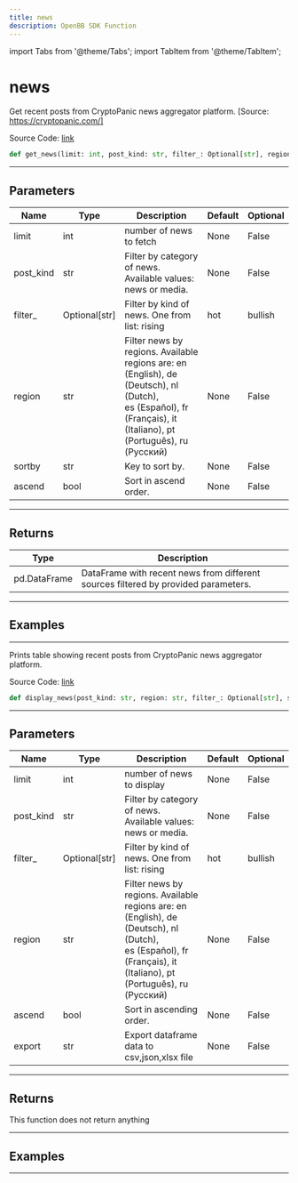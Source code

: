 ```yaml
---
title: news
description: OpenBB SDK Function
---
```


import Tabs from '@theme/Tabs';
import TabItem from '@theme/TabItem';

# news

<Tabs>
<TabItem value="model" label="Model" default>

Get recent posts from CryptoPanic news aggregator platform. [Source: https://cryptopanic.com/]

Source Code: [link](https://github.com/OpenBB-finance/OpenBBTerminal/tree/main/openbb_terminal/cryptocurrency/overview/cryptopanic_model.py#L158)

```python
def get_news(limit: int, post_kind: str, filter_: Optional[str], region: str, source: Optional[str], symbol: Optional[str], sortby: str, ascend: bool) -> DataFrame
```
---

## Parameters

| Name | Type | Description | Default | Optional |
| ---- | ---- | ----------- | ------- | -------- |
| limit | int | number of news to fetch | None | False |
| post_kind | str | Filter by category of news. Available values: news or media. | None | False |
| filter_ | Optional[str] | Filter by kind of news. One from list: rising|hot|bullish|bearish|important|saved|lol | None | False |
| region | str | Filter news by regions. Available regions are: en (English), de (Deutsch), nl (Dutch),<br/>es (Español), fr (Français), it (Italiano), pt (Português), ru (Русский) | None | False |
| sortby | str | Key to sort by. | None | False |
| ascend | bool | Sort in ascend order. | None | False |

---

## Returns

| Type | Description |
| ---- | ----------- |
| pd.DataFrame | DataFrame with recent news from different sources filtered by provided parameters. |

---

## Examples

---



</TabItem>
<TabItem value="view" label="View">

Prints table showing recent posts from CryptoPanic news aggregator platform.

Source Code: [link](https://github.com/OpenBB-finance/OpenBBTerminal/tree/main/openbb_terminal/cryptocurrency/due_diligence/cryptopanic_view.py#L18)

```python
def display_news(post_kind: str, region: str, filter_: Optional[str], source: Optional[str], symbol: Optional[str], limit: int, ascend: bool, export: str) -> None
```
---

## Parameters

| Name | Type | Description | Default | Optional |
| ---- | ---- | ----------- | ------- | -------- |
| limit | int | number of news to display | None | False |
| post_kind | str | Filter by category of news. Available values: news or media. | None | False |
| filter_ | Optional[str] | Filter by kind of news. One from list: rising|hot|bullish|bearish|important|saved|lol | None | False |
| region | str | Filter news by regions. Available regions are: en (English), de (Deutsch), nl (Dutch),<br/>es (Español), fr (Français), it (Italiano), pt (Português), ru (Русский) | None | False |
| ascend | bool | Sort in ascending order. | None | False |
| export | str | Export dataframe data to csv,json,xlsx file | None | False |

---

## Returns

This function does not return anything

---

## Examples

---



</TabItem>
</Tabs>
